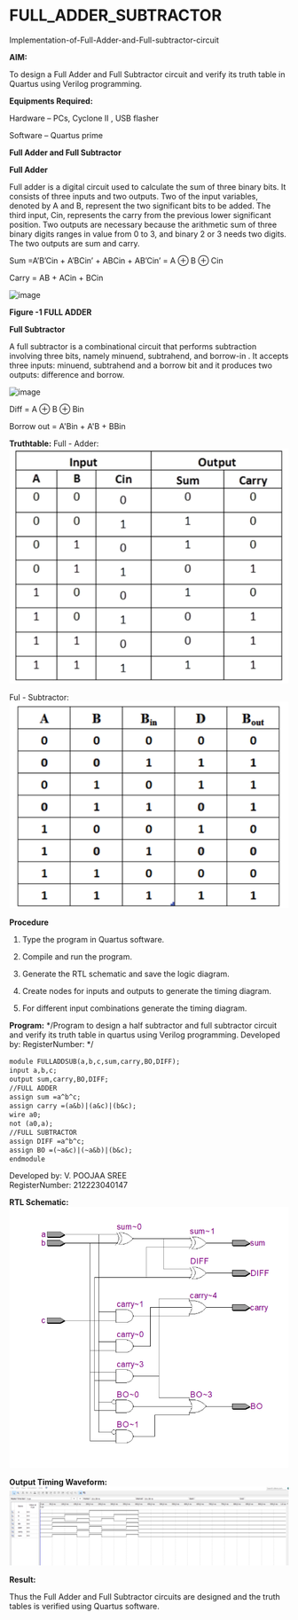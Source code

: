 # FULL_ADDER_SUBTRACTOR

Implementation-of-Full-Adder-and-Full-subtractor-circuit

**AIM:**

To design a Full Adder and Full Subtractor circuit and verify its truth table in Quartus using Verilog programming.

**Equipments Required:**

Hardware – PCs, Cyclone II , USB flasher

Software – Quartus prime

**Full Adder and Full Subtractor**

**Full Adder**

Full adder is a digital circuit used to calculate the sum of three binary bits. It consists of three inputs and two outputs. Two of the input variables, denoted by A and B, represent the two significant bits to be added. The third input, Cin, represents the carry from the previous lower significant position. Two outputs are necessary because the arithmetic sum of three binary digits ranges in value from 0 to 3, and binary 2 or 3 needs two digits. The two outputs are sum and carry.

Sum =A’B’Cin + A’BCin’ + ABCin + AB’Cin’ = A ⊕ B ⊕ Cin 

Carry = AB + ACin + BCin

![image](https://github.com/naavaneetha/FULL_ADDER_SUBTRACTOR/assets/154305477/0f30ba51-5ffb-4198-845f-18e054f675e7)

**Figure -1 FULL ADDER**

**Full Subtractor**

A full subtractor is a combinational circuit that performs subtraction involving three bits, namely minuend, subtrahend, and borrow-in . It accepts three inputs: minuend, subtrahend and a borrow bit and it produces two outputs: difference and borrow.

![image](https://github.com/naavaneetha/FULL_ADDER_SUBTRACTOR/assets/154305477/02b24f51-ab51-4304-9ad6-7b81ffc1ead5)

Diff = A ⊕ B ⊕ Bin 

Borrow out = A'Bin + A'B + BBin

**Truthtable:**
Full - Adder:
![alt text](<Screenshot 2024-03-19 142457.png>)

Ful - Subtractor:
![alt text](<Screenshot 2024-03-19 142537.png>)

**Procedure**

1.	Type the program in Quartus software.

2.	Compile and run the program.

3.	Generate the RTL schematic and save the logic diagram.

4.	Create nodes for inputs and outputs to generate the timing diagram.

5.	For different input combinations generate the timing diagram.

**Program:**
*/Program to design a half subtractor and full subtractor circuit and verify its truth table in quartus using Verilog programming. Developed by: RegisterNumber:
*/

```
module FULLADDSUB(a,b,c,sum,carry,BO,DIFF);
input a,b,c;
output sum,carry,BO,DIFF;
//FULL ADDER
assign sum =a^b^c;
assign carry =(a&b)|(a&c)|(b&c);
wire a0;
not (a0,a);
//FULL SUBTRACTOR
assign DIFF =a^b^c;
assign BO =(~a&c)|(~a&b)|(b&c);
endmodule

```
Developed by: V. POOJAA SREE\
RegisterNumber: 212223040147

**RTL Schematic:**
![alt text](<Screenshot 2024-03-19 143335.png>)

**Output Timing Waveform:**
![alt text](<Screenshot 2024-03-19 142038.png>)

**Result:**

Thus the Full Adder and Full Subtractor circuits are designed and the truth tables is verified using Quartus software.



